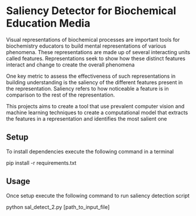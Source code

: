 # Saliency Detector for Biochemical Education Media

Visual representations of biochemical processes are important tools for biochemistry educators to build mental representations of various phenomena. These representations are made up of several interacting units called features. Representations seek to show how these distinct features interact and change to create the overall phenomena

One key metric to assess the effectiveness of such representations in building understanding is the saliency of the different features present in the representation. Saliency refers to how noticeable a feature is in comparison to the rest of the representation.

This projects aims to create a tool that use prevalent computer vision and machine learning techniques to create a computational model that extracts the features in a representation and identifies the most salient one


## Setup
To install dependencies execute the following command in a terminal

pip install -r requirements.txt

## Usage
Once setup execute the following command to run saliency detection script

python sal_detect_2.py [path_to_input_file]


